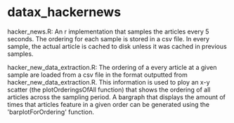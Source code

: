 # datax_hackernews

hacker_news.R: An r implementation that samples the articles every 5 seconds. The ordering for each sample 
is stored in a csv file. In every sample, the actual article is cached to disk unless it was cached in previous samples.

hacker_new_data_extraction.R: The ordering of a every article at a given sample are loaded from a csv file in the 
format outputted from hacker_new_data_extraction.R. This information is used to ploy an x-y scatter 
(the plotOrderingsOfAll function) that shows the ordering of all articles across the sampling period. A bargraph 
that displays the amount of times that articles feature in a given order can be generated using the 'barplotForOrdering' function.
